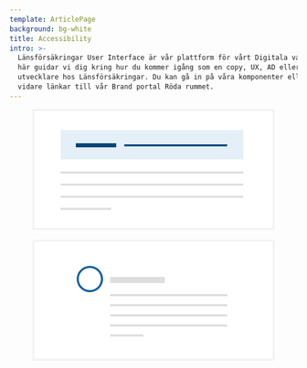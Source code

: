```yaml
---
template: ArticlePage
background: bg-white
title: Accessibility
intro: >-
  Länsförsäkringar User Interface är vår plattform för vårt Digitala varumärke.
  här guidar vi dig kring hur du kommer igång som en copy, UX, AD eller frontend
  utvecklare hos Länsförsäkringar. Du kan gå in på våra komponenter eller hittar
  vidare länkar till vår Brand portal Röda rummet.
---
```

<figure class="Image Image__background"><img src="/img/alert.svg" alt=""><figcaption><div class="Image__caption"></div></figcaption></figure>

<figure class="Image Image__border"><img src="/img/avatar.svg" alt=""><figcaption><div class="Image__caption"></div></figcaption></figure>
